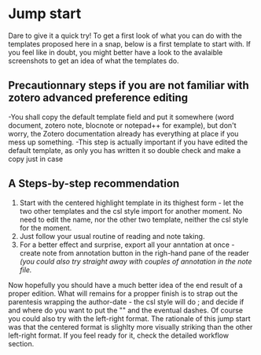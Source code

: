 # Jump start
Dare to give it a quick try!
To get a first look of what you can do with the templates proposed here in a snap, below is a first template to start with.
If you feel like in doubt, you might better have a look to the avalaible screenshots to get an idea of what the templates do.

## Precautionnary steps if you are not familiar with zotero advanced preference editing
-You shall copy the default template field and put it somewhere (word document, zotero note, blocnote or notepad++ for example), but don't worry, the Zotero documentation already has everything at place if you mess up something.
-This step is actually important if you have edited the default template, as only you has written it so double check and make a copy just in case

## A Steps-by-step recommendation
1. Start with the centered highlight template in its thighest form - let the two other templates and the csl style import for another moment.
No need to edit the name, nor the other two template, neither the csl style for the moment.
2. Just follow your usual routine of reading and note taking.
3. For a better effect and surprise, export all your anntation at once - create note from annotation button in the righ-hand pane of the reader <i>(you could also try straight away with couples of annotation in the note file.</i>

Now hopefully you should have a much better idea of the end result of a proper edition.
What will remains for a propper finish is to strap out the parentesis wrapping the author-date - the csl style will do ; and decide if and where do you want to put the "" and the eventual dashes.
Of course you could also try with the left-right format. The rationale of this jump start was that the centered format is slighlty more visually striking than the other left-right format.
If you feel ready for it, check the detailed workflow section.
